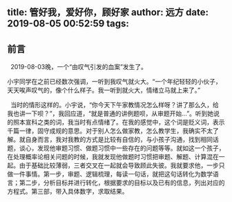 title: 管好我，爱好你，顾好家
author: 远方
date: 2019-08-05 00:52:59
tags:
---
## 前言

   2019-08-03晚，一个“由叹气引发的血案”发生了。
   
   小宇同学在之前已经数次强调，一听到我叹气就火大。“一个年纪轻轻的小伙子，天天唉声叹气的，像个什么样子。我一听到就火大，情绪立马就上来了。”
   
   当时的情形这样的。小宇说，“你今天下午家教情况怎么样呀？讲了那么久，给我也讲一下呗？”，我回应道，“就是普通的讲例题呗，从审题开始...”。听到她说的照本宣科之类的词，我当时有点情绪了。在我的感觉中，这个词是贬义词，表示千篇一律，固守成规的意思。对于别人怎么做家教，怎么教学生，我确实不太了解。就自身而言，我对我教的方式是比较有自信的，与小孩子沟通，找到相同话题，谈心，发现他审题习惯、做题习惯中一些存在的问题等等。就如这一个孩子，在处理概率论相关问题的时候，我就发现他做题时习惯把审题、解题、计算混在一起。由于基础比较薄弱，三者交叉在一起就会导致顾此失彼。我就要求他，一步只做一件事情。第一步，审题、逻辑梳理，每读一句话，就把这句话转化为数学语言；第二步，分析目标并进行转化，根据要求的目标以及已有的信息，列出对应的方程式。第三部，带入具体数字，求取结果。